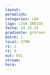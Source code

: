 ```yaml
---
layout: 
permalink: 
categories: LO4
liga: LIGA INDIGO
fecha: 24.10.24
gradiente: grGreen
match: 1
local: STMN
r1: 2
r2: 0
out: EVL
stream: 
hora:
---
```

